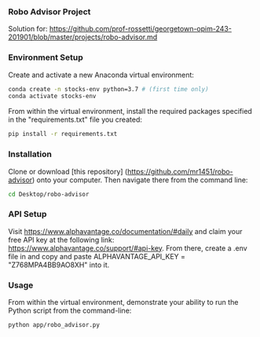 ### Robo Advisor Project

Solution for: https://github.com/prof-rossetti/georgetown-opim-243-201901/blob/master/projects/robo-advisor.md


### Environment Setup

Create and activate a new Anaconda virtual environment:

```sh
conda create -n stocks-env python=3.7 # (first time only)
conda activate stocks-env
```

From within the virtual environment, install the required packages specified in the "requirements.txt" file you created:

```sh
pip install -r requirements.txt
```

### Installation

Clone or download [this repository] (https://github.com/mr1451/robo-advisor) onto your computer. Then navigate there from the command line:

```sh
cd Desktop/robo-advisor
```

### API Setup

Visit https://www.alphavantage.co/documentation/#daily and claim your free API key at the following link: https://www.alphavantage.co/support/#api-key. From there, create a .env file in and copy and paste ALPHAVANTAGE_API_KEY = "Z768MPA4BB9AO8XH" into it.

### Usage

From within the virtual environment, demonstrate your ability to run the Python script from the command-line:

```sh
python app/robo_advisor.py